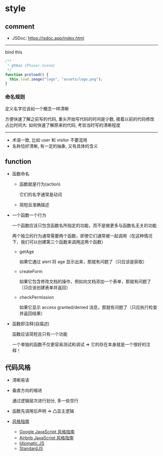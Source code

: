 # style

## comment

- JSDoc: https://jsdoc.app/index.html

---

bind this

```js
/**
 * @this {Phaser.Scene}
 */
function preload() {
  this.load.image("logo", "assets/logo.png");
}
```

### 命名规则

定义名字应该如一个概念一样清晰

方便快速了解之前写的代码, 重头开始写代码的时间是少数, 接着以前的代码修改占比时间大. 如何快速了解原来的代码, 考验当时写的清晰程度

---

- 术语一致, 比如 user 和 visitor 不要混用
- 名称恰好清晰, 有一定的抽象, 又有具体的含义

## function

- 函数命名

  - 函数就是行为(action)

    它们的名字通常是动词

  - 简短且准确描述

- 一个函数一个行为

  一个函数应该只包含函数名所指定的功能，而不是做更多与函数名无关的功能

  两个独立的行为通常需要两个函数，即使它们通常被一起调用（在这种情况下，我们可以创建第三个函数来调用这两个函数）

  - getAge

    如果它通过 alert 将 age 显示出来，那就有问题了（只应该是获取）

  - createForm

    如果它包含修改文档的操作，例如向文档添加一个表单，那就有问题了（只应该创建表单并返回）

  - checkPermission

    如果它显示 access granted/denied 消息，那就有问题了（只应执行检查并返回结果）

- 函数即注释(自描述)

  函数应该简短且只有一个功能

  一个单独的函数不仅更容易测试和调试 => 它的存在本身就是一个很好的注释！

## 代码风格

- 清晰易读

- 垂直方向的缩进

  通过逻辑层次进行划分, 多一些空行

- 函数先调用后声明 => 凸显主逻辑

- [风格指南](https://zh.javascript.info/coding-style#feng-ge-zhi-nan)

  - [Google JavaScript 风格指南](https://google.github.io/styleguide/jsguide.html)
  - [Airbnb JavaScript 风格指南](https://github.com/airbnb/javascript)
  - [Idiomatic.JS](https://github.com/rwaldron/idiomatic.js)
  - [StandardJS](https://standardjs.com/)
